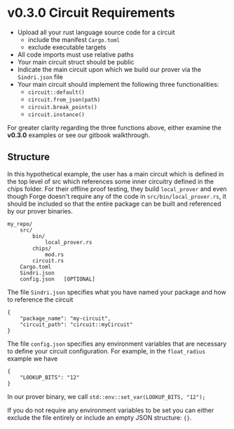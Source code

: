 # v0.3.0 Circuit Requirements

- Upload all your rust language source code for a circuit
  - include the manifest `Cargo.toml`
  - exclude executable targets
- All code imports must use relative paths
- Your main circuit struct should be public
- Indicate the main circuit upon which we build our prover via the `Sindri.json` file
- Your main circuit should implement the following three functionalities:
  - `circuit::default()`
  - `circuit.from_json(path)`
  - `circuit.break_points()`
  - `circuit.instance()`

For greater clarity regarding the three functions above, either examine the **v0.3.0** examples or see our gitbook walkthrough.

## Structure
In this hypothetical example, the user has a main circuit which is defined in the top level of src which references some inner circuitry defined in the chips folder.  For their offline proof testing, they build `local_prover` and even though Forge doesn't require any of the code in `src/bin/local_prover.rs`, it should be included so that the entire package can be built and referenced by our prover binaries.
```
my_repo/
    src/
        bin/
            local_prover.rs
        chips/
            mod.rs
        circuit.rs
    Cargo.toml
    Sindri.json
    config.json   [OPTIONAL]
```

The file `Sindri.json` specifies what you have named your package and how to reference the circuit
```
{
    "package_name": "my-circuit",
    "circuit_path": "circuit::myCircuit"
}
```
The file `config.json` specifies any environment variables that are necessary to define your circuit configuration.  For example, in the `float_radius` example we have
```
{
    "LOOKUP_BITS": "12"
}
```
In our prover binary, we call `std::env::set_var(LOOKUP_BITS, "12");` 



If you do not require any environment variables to be set you can either exclude the file entirely or include an empty JSON structure: `{}`.
